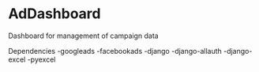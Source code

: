 # AdDashboard
Dashboard for management of campaign data

Dependencies
-googleads
-facebookads
-django
-django-allauth
-django-excel
-pyexcel

